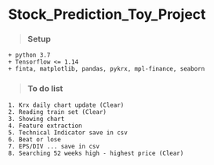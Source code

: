 # Stock_Prediction_Toy_Project
>### Setup
```
+ python 3.7
+ Tensorflow <= 1.14
+ finta, matplotlib, pandas, pykrx, mpl-finance, seaborn
```

>### To do list
```
1. Krx daily chart update (Clear)
2. Reading train set (Clear)
3. Showing chart
4. Feature extraction
5. Technical Indicator save in csv
6. Beat or lose
7. EPS/DIV ... save in csv
8. Searching 52 weeks high - highest price (Clear)
```

